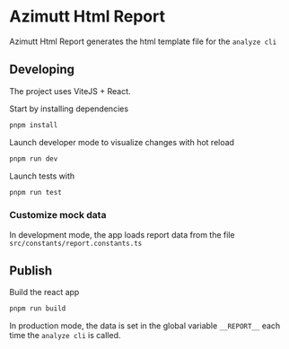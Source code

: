 # Azimutt Html Report

Azimutt Html Report generates the html template file for the `analyze cli`

## Developing

The project uses ViteJS + React.

Start by installing dependencies

```bash
pnpm install
```

Launch developer mode to visualize changes with hot reload

```bash
pnpm run dev
```

Launch tests with

```bash
pnpm run test
```

### Customize mock data

In development mode, the app loads report data from the file `src/constants/report.constants.ts`

## Publish

Build the react app

```bash
pnpm run build
```

In production mode, the data is set in the global variable `__REPORT__` each time the `analyze cli` is called.
